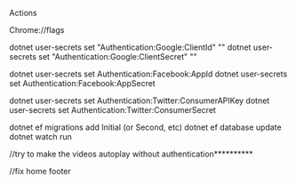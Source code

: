 Actions

Chrome://flags

dotnet user-secrets set "Authentication:Google:ClientId" "<client id>"
dotnet user-secrets set "Authentication:Google:ClientSecret" "<client secret>"

dotnet user-secrets set Authentication:Facebook:AppId <app-id>
dotnet user-secrets set Authentication:Facebook:AppSecret <app-secret>

dotnet user-secrets set Authentication:Twitter:ConsumerAPIKey <Key>
dotnet user-secrets set Authentication:Twitter:ConsumerSecret <Secret>

dotnet ef migrations add Initial (or Second, etc)
dotnet ef database update
dotnet watch run

//try to make the videos autoplay without authentication**********

//fix home footer


